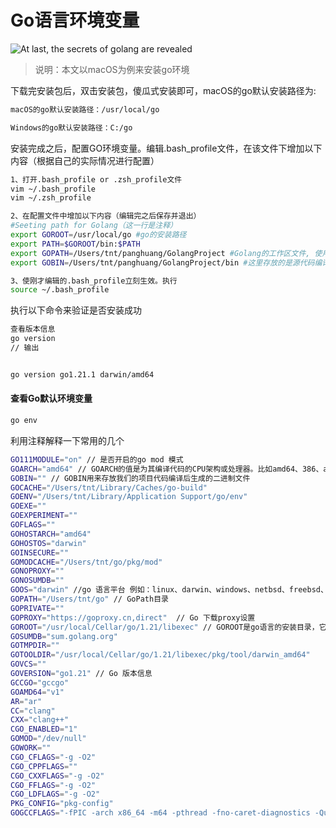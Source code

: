 

# Go语言环境变量

![At last, the secrets of golang are revealed](https://typora-1300715298.cos.ap-shanghai.myqcloud.com//blog20230301230835.png)

> 说明：本文以macOS为例来安装go环境

下载完安装包后，双击安装包，傻瓜式安装即可，macOS的go默认安装路径为:

```bash
macOS的go默认安装路径：/usr/local/go

Windows的go默认安装路径：C:/go
```

安装完成之后，配置GO环境变量。编辑.bash_profile文件，在该文件下增加以下内容（根据自己的实际情况进行配置）

```bash
1、打开.bash_profile or .zsh_profile文件
vim ~/.bash_profile
vim ~/.zsh_profile

2、在配置文件中增加以下内容（编辑完之后保存并退出）
#Seeting path for Golang（这一行是注释）
export GOROOT=/usr/local/go #go的安装路径
export PATH=$GOROOT/bin:$PATH
export GOPATH=/Users/tnt/panghuang/GolangProject #Golang的工作区文件, 使用go mod之后可以忽略工作区
export GOBIN=/Users/tnt/panghuang/GolangProject/bin #这里存放的是源代码编译后生成的可执行文件

3、使刚才编辑的.bash_profile立刻生效。执行
source ~/.bash_profile
```

执行以下命令来验证是否安装成功

```bash
查看版本信息
go version
// 输出


go version go1.21.1 darwin/amd64
```

#### 查看Go默认环境变量

```bash
go env
```

利用注释解释一下常用的几个

```bash
GO111MODULE="on" // 是否开启的go mod 模式
GOARCH="amd64" // GOARCH的值是为其编译代码的CPU架构或处理器。比如amd64、386、arm等
GOBIN="" // GOBIN用来存放我们的项目代码编译后生成的二进制文件 
GOCACHE="/Users/tnt/Library/Caches/go-build"
GOENV="/Users/tnt/Library/Application Support/go/env"
GOEXE=""
GOEXPERIMENT=""
GOFLAGS=""
GOHOSTARCH="amd64"
GOHOSTOS="darwin"
GOINSECURE=""
GOMODCACHE="/Users/tnt/go/pkg/mod"
GONOPROXY=""
GONOSUMDB=""
GOOS="darwin" //go 语言平台 例如：linux、darwin、windows、netbsd、freebsd、openbsd、solaris
GOPATH="/Users/tnt/go" // GoPath目录
GOPRIVATE=""
GOPROXY="https://goproxy.cn,direct"  // Go 下载proxy设置
GOROOT="/usr/local/Cellar/go/1.21/libexec" // GOROOT是go语言的安装目录，它的作用就是用来索引go安装目录下的资源
GOSUMDB="sum.golang.org"
GOTMPDIR=""
GOTOOLDIR="/usr/local/Cellar/go/1.21/libexec/pkg/tool/darwin_amd64"
GOVCS=""
GOVERSION="go1.21" // Go 版本信息
GCCGO="gccgo"
GOAMD64="v1"
AR="ar"
CC="clang"
CXX="clang++"
CGO_ENABLED="1"
GOMOD="/dev/null"
GOWORK=""
CGO_CFLAGS="-g -O2"
CGO_CPPFLAGS=""
CGO_CXXFLAGS="-g -O2"
CGO_FFLAGS="-g -O2"
CGO_LDFLAGS="-g -O2"
PKG_CONFIG="pkg-config"
GOGCCFLAGS="-fPIC -arch x86_64 -m64 -pthread -fno-caret-diagnostics -Qunused-arguments -fmessage-length=0 -fdebug-prefix-map=/var/folders/tl/g7dv9txs2ql62nwl63m017g40000gn/T/go-build1441073130=/tmp/go-build -gno-record-gcc-switches -fno-common"
```



